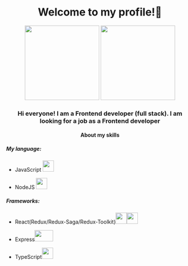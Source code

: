 ### <h1 align="center"> Welcome to my profile!👋
<div id="header" align="center" background-color="red" display="flex">
  <img src="https://user-images.githubusercontent.com/52352285/96442452-c64f2700-1228-11eb-8c92-35a64d4cef32.gif" height="200px"/>
  <img src="https://media.giphy.com/media/kdFc8fubgS31b8DsVu/giphy.gif" height="200px"/>
</div>
  <div align="center">
    <h3>Hi everyone! I am a Frontend developer (full stack). I am looking for a job as a Frontend developer</h2>
  </div>
  <div>
    <h4 align="center">About my skills</h4>
    <div>
      <h5>My language:</h5>
      <ul>
         <li><p weight="900">JavaScript <img width="30px" height="30px" src="https://upload.wikimedia.org/wikipedia/commons/thumb/9/99/Unofficial_JavaScript_logo_2.svg/800px-Unofficial_JavaScript_logo_2.svg.png"/></p></li>
         <li><p weight="900">NodeJS <img width="30px" height="30px" src="https://media.tproger.ru/uploads/2022/04/node_js_icon-cover-icon-original.png"/></p>
      </ul>
    </div>
    <div>
      <h5>Frameworks:</h5>
      <ul>
         <li><p weight="900">React(Redux/Redux-Saga/Redux-Toolkit)<img width="30px" height="30px" src="https://media.tproger.ru/uploads/2020/12/react-roadmap-2021-cover-icon-original.png"/><img width="30px" height="30px" src="https://lab.lectrum.io/static/logos/redux.png"/></p></li>
         <li><p weight="900">Express<img width="50px" height="30px" src="https://expressjs.com/images/express-facebook-share.png"/></p>
          <li><p weight="900">TypeScript<img width="30px" height="30px" src="https://upload.wikimedia.org/wikipedia/commons/thumb/4/4c/Typescript_logo_2020.svg/1200px-Typescript_logo_2020.svg.png"/></p>
      </ul>
    </div>
  </div>
  
<!--
**Exooo1/Exooo1** is a ✨ _special_ ✨ repository because its `README.md` (this file) appears on your GitHub profile.

Here are some ideas to get you started:

- 🔭 I’m currently working on ...
- 🌱 I’m currently learning ...
- 👯 I’m looking to collaborate on ...
- 🤔 I’m looking for help with ...
- 💬 Ask me about ...
- 📫 How to reach me: ...
- 😄 Pronouns: ...
- ⚡ Fun fact: ...
-->
